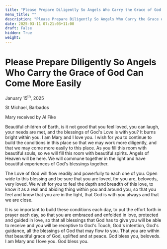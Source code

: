 ```yaml
---
title: "Please Prepare Diligently So Angels Who Carry the Grace of God Can Come More Easily"
menu_title: ""
description: "Please Prepare Diligently So Angels Who Carry the Grace of God Can Come More Easily"
date: 2025-03-11 07:21:03+11:00
draft: False
hidden: True
weight:
---
```

# Please Prepare Diligently So Angels Who Carry the Grace of God Can Come More Easily

January 15<sup>th</sup>, 2025

St Michael, Barbados

Mary received by Al Fike

Beautiful children of Earth, is it not good that you feel loved, you can laugh, your needs are met, and the blessings of God's Love is with you? It burns bright within you. I am Mary and I love you. I wish for you to continue to build the conditions in this place so that we may work more diligently, and that we may come more easily to this place. As you fill this room with beautiful souls, so we will fill this room with beautiful spirits. Angels of Heaven will be here. We will commune together in the light and have beautiful experiences of God's blessings together.

The Love of God will flow readily and powerfully to each one of you. Open wide to this blessing and be sure that you are loved, for you are, beloveds, very loved. We wish for you to feel the depth and breadth of this love, to know it as a real and abiding thing within you and around you, so that you feel and know that you are in the light, that God is with you always and that we are close.

It is so important to build these conditions each day, to put the effort forth in prayer each day, so that you are embraced and enfolded in love, protected and guided in love, so that all blessings that God has to give you will be able to receive and you will be receptive to God's Touch, God's intention, God's guidance, all the blessings of God that may flow to you. That you are within that beautiful grace of God, uplifted and at peace.
God bless you, beloveds. I am Mary and I love you. God bless you.
